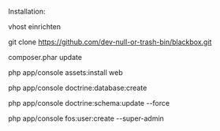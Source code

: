 Installation:

vhost einrichten

git clone https://github.com/dev-null-or-trash-bin/blackbox.git

composer.phar update

php app/console assets:install web

php app/console doctrine:database:create

php app/console doctrine:schema:update --force

php app/console fos:user:create --super-admin